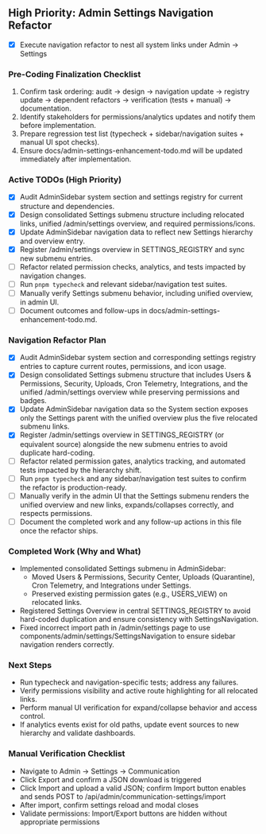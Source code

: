 ## High Priority: Admin Settings Navigation Refactor
- [x] Execute navigation refactor to nest all system links under Admin → Settings

### Pre-Coding Finalization Checklist
1. Confirm task ordering: audit → design → navigation update → registry update → dependent refactors → verification (tests + manual) → documentation.
2. Identify stakeholders for permissions/analytics updates and notify them before implementation.
3. Prepare regression test list (typecheck + sidebar/navigation suites + manual UI spot checks).
4. Ensure docs/admin-settings-enhancement-todo.md will be updated immediately after implementation.

### Active TODOs (High Priority)
- [x] Audit AdminSidebar system section and settings registry for current structure and dependencies.
- [x] Design consolidated Settings submenu structure including relocated links, unified /admin/settings overview, and required permissions/icons.
- [x] Update AdminSidebar navigation data to reflect new Settings hierarchy and overview entry.
- [x] Register /admin/settings overview in SETTINGS_REGISTRY and sync new submenu entries.
- [ ] Refactor related permission checks, analytics, and tests impacted by navigation changes.
- [ ] Run `pnpm typecheck` and relevant sidebar/navigation test suites.
- [ ] Manually verify Settings submenu behavior, including unified overview, in admin UI.
- [ ] Document outcomes and follow-ups in docs/admin-settings-enhancement-todo.md.

### Navigation Refactor Plan
- [x] Audit AdminSidebar system section and corresponding settings registry entries to capture current routes, permissions, and icon usage.
- [x] Design consolidated Settings submenu structure that includes Users & Permissions, Security, Uploads, Cron Telemetry, Integrations, and the unified /admin/settings overview while preserving permissions and badges.
- [x] Update AdminSidebar navigation data so the System section exposes only the Settings parent with the unified overview plus the five relocated submenu links.
- [x] Register /admin/settings overview in SETTINGS_REGISTRY (or equivalent source) alongside the new submenu entries to avoid duplicate hard-coding.
- [ ] Refactor related permission gates, analytics tracking, and automated tests impacted by the hierarchy shift.
- [ ] Run `pnpm typecheck` and any sidebar/navigation test suites to confirm the refactor is production-ready.
- [ ] Manually verify in the admin UI that the Settings submenu renders the unified overview and new links, expands/collapses correctly, and respects permissions.
- [ ] Document the completed work and any follow-up actions in this file once the refactor ships.

### Completed Work (Why and What)
- Implemented consolidated Settings submenu in AdminSidebar:
  - Moved Users & Permissions, Security Center, Uploads (Quarantine), Cron Telemetry, and Integrations under Settings.
  - Preserved existing permission gates (e.g., USERS_VIEW) on relocated links.
- Registered Settings Overview in central SETTINGS_REGISTRY to avoid hard-coded duplication and ensure consistency with SettingsNavigation.
- Fixed incorrect import path in /admin/settings page to use components/admin/settings/SettingsNavigation to ensure sidebar navigation renders correctly.

### Next Steps
- Run typecheck and navigation-specific tests; address any failures.
- Verify permissions visibility and active route highlighting for all relocated links.
- Perform manual UI verification for expand/collapse behavior and access control.
- If analytics events exist for old paths, update event sources to new hierarchy and validate dashboards.

### Manual Verification Checklist
- Navigate to Admin → Settings → Communication
- Click Export and confirm a JSON download is triggered
- Click Import and upload a valid JSON; confirm Import button enables and sends POST to /api/admin/communication-settings/import
- After import, confirm settings reload and modal closes
- Validate permissions: Import/Export buttons are hidden without appropriate permissions
